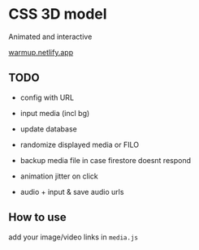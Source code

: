 # CSS 3D model

Animated and interactive

[warmup.netlify.app](https://warmup.netlify.app/)

## TODO

- config with URL

- input media (incl bg)
- update database

- randomize displayed media or FILO

- backup media file in case firestore doesnt respond
- animation jitter on click

- audio + input & save audio urls

## How to use

add your image/video links in `media.js`
